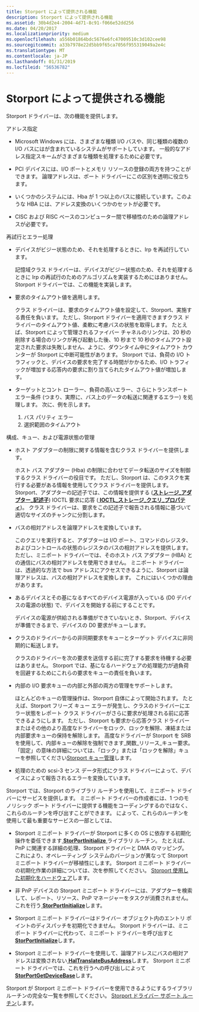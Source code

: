 ```yaml
---
title: Storport によって提供される機能
description: Storport によって提供される機能
ms.assetid: 30b4d2e4-2004-4d71-8c91-f066e52dd256
ms.date: 04/20/2017
ms.localizationpriority: medium
ms.openlocfilehash: a556b01864bdc5676e6fc47009510c3d102cee98
ms.sourcegitcommit: a33b7978e22d5bb9f65ca7056f955319049a2e4c
ms.translationtype: MT
ms.contentlocale: ja-JP
ms.lasthandoff: 01/31/2019
ms.locfileid: "56536782"
---
```

# <a name="capabilities-provided-by-storport"></a>Storport によって提供される機能


Storport ドライバーは、次の機能を提供します。

アドレス指定

-   Microsoft Windows には、さまざまな種類 I/O バスや、同じ種類の複数の I/O バスにはが含まれているシステムがサポートしています。 一般的なアドレス指定スキームがさまざまな種類を処理するために必要です。

-   PCI デバイスには、I/O ポートとメモリ リソースの登録の両方を持つことができます。 論理アドレスは、ポート ドライバーにこの区別を透明に役立ちます。

-   いくつかのシステムには、Hba が 1 つ以上のバスに接続しています。このような HBA には、アドレス変換のいくつかのセットが必要です。

-   CISC および RISC ベースのコンピューター間で移植性のための論理アドレスが必要です。

再試行とエラー処理

-   デバイスがビジー状態のため、それを処理するときに、Irp を再試行しています。

    記憶域クラス ドライバーは、デバイスがビジー状態のため、それを処理するときに Irp の再試行のためのアルゴリズムを実装するためにはありません。 Storport ドライバーでは、この機能を実装します。

-   要求のタイムアウト値を適用します。

    クラス ドライバーは、要求のタイムアウト値を設定して、Storport、実施する責任を負います。 ただし、Storport ドライバーを適用できますクラス ドライバーのタイムアウト値、柔軟に考慮バスの状態を取得します。 たとえば、Storport によって管理されるファイバー チャネルのリンクは、20 秒の削除する場合のリンクが再び起動した後、10 秒まで 10 秒のタイムアウト設定された要求は失敗しません、ように、ダウンタイム中にタイムアウト カウンターが Storport に中断可能性があります。 Storport では、負荷の I/O トラフィックと、デバイスの要求を完了する時間がかかるため、I/O トラフィックが増加する応答内の要求に割り当てられたタイムアウト値が増加します。

-   ターゲットとコント ローラー、負荷の高いエラー、さらにトランスポート エラー条件 (つまり、実際に、バス上のデータの転送に関連するエラー) を処理します。 次に、例を示します。

    1.  バス パリティ エラー
    2.  選択範囲のタイムアウト

構成、キュー、および電源状態の管理

-   ホスト アダプターの制限に関する情報を含むクラス ドライバーを提供します。

    ホスト バス アダプター (Hba) の制限に合わせてデータ転送のサイズを制御するクラス ドライバーの役目です。 ただし、Storport は、このタスクを実行する必要がある情報を使用してクラス ドライバーを提供します。 Storport、アダプターの記述子では、この情報を提供する ([**ストレージ\_アダプター\_記述子**](https://msdn.microsoft.com/library/windows/hardware/ff566346)) IOCTL 要求に応答 ([ **IOCTL\_ストレージ\_クエリ\_プロパティ**](https://msdn.microsoft.com/library/windows/hardware/ff560590))。 クラス ドライバーは、要求をこの記述子で報告される情報に基づいて適切なサイズのチャンクに分割します。

-   バスの相対アドレスを論理アドレスを変換しています。

    このクエリを実行すると、アダプターは I/O ポート、コマンドのレジスタ、およびコントロールの状態のレジスタのバスの相対アドレスを提供します。 ただし、ミニポート ドライバーでは、そのホスト バス アダプター (HBA) との通信にバスの相対アドレスを使用できません。 ミニポート ドライバーは、透過的な方法で bus アドレスにアクセスできるように、Storport は論理アドレスは、バスの相対アドレスを変換します。 これにはいくつかの理由があります。

-   あるデバイスとその基になるすべてのデバイス電源が入っている (D0 デバイスの電源の状態) で、デバイスを開始する前にすることです。

    デバイスの電源が供給される準備ができていないとき、Storport、デバイスが準備できるまで、デバイスの D0 要求がキューします。

-   クラスのドライバーからの非同期要求をキューとターゲット デバイスに非同期的に転送します。

    クラスのドライバーを次の要求を送信する前に完了する要求を待機する必要はありません。 Storport では、基になるハードウェアの処理能力が過負荷を回避するためにこれらの要求をキューの責任を負います。

-   内部の I/O 要求キューの内部と外部の両方の管理をサポートします。

    ほとんどのキューの管理操作は、Storport 自体によって開始されます。 たとえば、Storport フリーズ キュー エラーが発生し、クラスのドライバーにエラー状態をレポート クラス ドライバーがさらに要求が処理される前に応答できるようにします。 ただし、Storport も要求から応答クラス ドライバーまたはその他のより高度なドライバーをロック、ロックを解除、凍結または内部要求キューの保持を解除します。 高度なドライバーが Storport を SRB を使用して、内部キューの解除を強制できます\_関数\_リリース\_キュー要求。 「固定」の意味の詳細については、「ロック」または「ロックを解除」キューを参照してください[Storport キュー管理](storport-queue-management.md)します。

-   処理のための scsi-3 センス データ形式にクラス ドライバーによって、デバイスによって報告されるエラーを変換しています。

Storport では、Storport のライブラリ ルーチンを使用して、ミニポート ドライバーにサービスを提供します。 ミニポート ドライバーの作成者には、1 つのモノリシック ポート ドライバーに提供する機能をコーディングするのではなく、これらのルーチンを呼び出すことができます。 によって、これらのルーチンを使用して最も重要なサービスの一部としては、

-   Storport ミニポート ドライバーが Storport に多くの OS に依存する初期化操作を委任できます[ **StorPortInitialize** ](https://msdn.microsoft.com/library/windows/hardware/ff567108)ライブラリ ルーチン。 たとえば、PnP に関連する詳細の処理、Storport ドライバーと DMA のマッピング。 これにより、オペレーティング システムのバージョンが異なって Storport ミニポート ドライバーが移植性にします。 Storport ミニポート ドライバーの初期化作業の詳細については、次を参照してください。 [Storport 使用した初期化をハードウェア](hardware-initialization-with-storport.md)します。

-   非 PnP デバイスの Storport ミニポート ドライバーには、アダプターを検索して、レポート、リソース、PnP マネージャーをタスクが消費されません。 これを行う[ **StorPortInitialize**](https://msdn.microsoft.com/library/windows/hardware/ff567108)します。

-   Storport ミニポート ドライバーはドライバー オブジェクト内のエントリ ポイントのディスパッチを初期化できません。 Storport ドライバーは、ミニポート ドライバーに代わって、ミニポート ドライバーを呼び出すと[ **StorPortInitialize**](https://msdn.microsoft.com/library/windows/hardware/ff567108)します。

-   Storport ミニポート ドライバーを使用して、論理アドレスにバスの相対アドレスは変換されない[ **HalTranslateBusAddress**](https://msdn.microsoft.com/library/windows/hardware/ff546637)します。 Storport ミニポート ドライバーでは、これを行うへの呼び出しによって[ **StorPortGetDeviceBase**](https://msdn.microsoft.com/library/windows/hardware/ff567080)します。

Storport が Storport ミニポート ドライバーを使用できるようにするライブラリ ルーチンの完全な一覧を参照してください。 [Storport ドライバー サポート ルーチン](https://msdn.microsoft.com/library/windows/hardware/ff567548)します。

 

 




